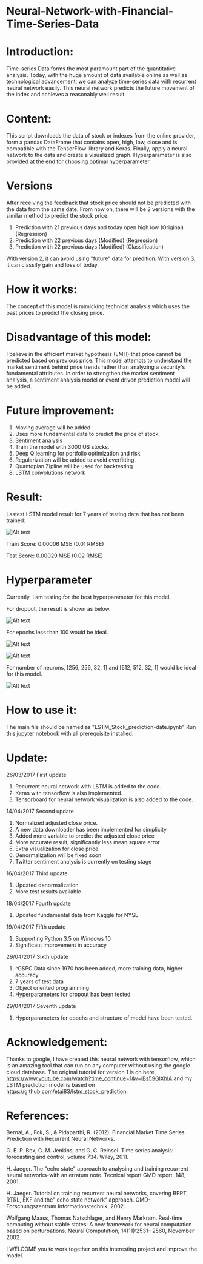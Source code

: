 # Neural-Network-with-Financial-Time-Series-Data

# Introduction:

Time-series Data forms the most paramount part of the quantitative analysis. Today, with the huge amount of data available online as well as technological advancement, we can analyze time-series data with recurrent neural network easily. This neural network predicts the future movement of the index and achieves a reasonably well result.

# Content:

This script downloads the data of stock or indexes from the online provider, form a pandas DataFrame that contains open, high, low, close and is compatible with the TensorFlow library and Keras. Finally, apply a neural network to the data and create a visualized graph. Hyperparameter is also provided at the end for choosing optimal hyperparameter.

# Versions
After receiving the feedback that stock price should not be predicted with the data from the same date. From now on, there will be 2 versions with the similar method to predict the stock price.

1. Prediction with 21 previous days and today open high low (Original) (Regression)
2. Prediction with 22 previous days (Modified) (Regression)
3. Prediction with 22 previous days (Modified) (Classification)

With version 2, it can avoid using "future" data for predition.
With version 3, it can classify gain and loss of today.

# How it works:

The concept of this model is mimicking technical analysis which uses the past prices to predict the closing price.

# Disadvantage of this model:
I believe in the efficient market hypothesis (EMH) that price cannot be predicted based on previous price. This model attempts to understand the market sentiment behind price trends rather than analyzing a security's fundamental attributes. In order to strengthen the market sentiment analysis, a sentiment analysis model or event driven prediction model will be added.

# Future improvement:
1. Moving average will be added
2. Uses more fundamental data to predict the price of stock.
3. Sentiment analysis
4. Train the model with 3000 US stocks.
5. Deep Q learning for portfolio optimization and risk
6. Regularization will be added to avoid overfitting.
7. Quantopian Zipline will be used for backtesting
8. LSTM convolutions network 


# Result:
Lastest LSTM model result for 7 years of testing data that has not been trained:

![Alt text](https://github.com/BenjiKCF/Neural-Network-with-Financial-Time-Series-Data/blob/master/result2.png)

Train Score: 0.00006 MSE (0.01 RMSE)

Test Score: 0.00029 MSE (0.02 RMSE)

# Hyperparameter
Currently, I am testing for the best hyperparameter for this model.

For dropout, the result is shown as below.

![Alt text](https://github.com/BenjiKCF/Neural-Network-with-Financial-Time-Series-Data/blob/master/dropout.png)

For epochs less than 100 would be ideal.

![Alt text](https://github.com/BenjiKCF/Neural-Network-with-Financial-Time-Series-Data/blob/master/epochs.png)

![Alt text](https://github.com/BenjiKCF/Neural-Network-with-Financial-Time-Series-Data/blob/master/epochs2.png)

For number of neurons, [256, 256, 32, 1] and [512, 512, 32, 1] would be ideal for this model.

![Alt text](https://github.com/BenjiKCF/Neural-Network-with-Financial-Time-Series-Data/blob/master/neurons.png)

# How to use it:
The main file should be named as "LSTM_Stock_prediction-date.ipynb"
Run this jupyter notebook with all prerequisite installed. 

# Update:
26/03/2017 First update
1. Recurrent neural network with LSTM is added to the code. 
2. Keras with tensorflow is also implemented. 
3. Tensorboard for neural network visualization is also added to the code.

14/04/2017 Second update
1. Normalized adjusted close price. 
2. A new data downloader has been implemented for simplicity
3. Added more variable to predict the adjusted close price
4. More accurate result, significantly less mean square error
5. Extra visualization for close price
6. Denormalization will be fixed soon
7. Twitter sentiment analysis is currently on testing stage

16/04/2017 Third update
1. Updated denormalization 
2. More test results available

18/04/2017 Fourth update
1. Updated fundamental data from Kaggle for NYSE 

19/04/2017 Fifth update
1. Supporting Python 3.5 on Windows 10
2. Significant improvement in accuracy

29/04/2017 Sixth update
1. ^GSPC Data since 1970 has been added, more training data, higher accuracy
2. 7 years of test data 
3. Object oriented programming
4. Hyperparameters for dropout has been tested

29/04/2017 Seventh update
1. Hyperparameters for epochs and structure of model have been tested.

# Acknowledgement:
Thanks to google, I have created this neural network with tensorflow, which is an amazing tool that can run on any computer without using the google cloud database. The original tutorial for version 1 is on here, https://www.youtube.com/watch?time_continue=1&v=iBs59GlXhIA and my LSTM prediction model is based on https://github.com/etai83/lstm_stock_prediction.

# References:
Bernal, A., Fok, S., & Pidaparthi, R. (2012). Financial Market Time Series Prediction with Recurrent Neural Networks.

G. E. P. Box, G. M. Jenkins, and G. C. Reinsel. Time series analysis: forecasting and control, volume
734. Wiley, 2011.

H. Jaeger. The "echo state" approach to analysing and training recurrent neural networks-with an
erratum note. Tecnical report GMD report, 148, 2001.

H. Jaeger. Tutorial on training recurrent neural networks, covering BPPT, RTRL, EKF and the" echo
state network" approach. GMD-Forschungszentrum Informationstechnik, 2002.

Wolfgang Maass, Thomas Natschlager, and Henry Markram. Real-time computing without stable states:
A new framework for neural computation based on perturbations. Neural Computation, 14(11):2531–
2560, November 2002.

I WELCOME you to work together on this interesting project and improve the model.

